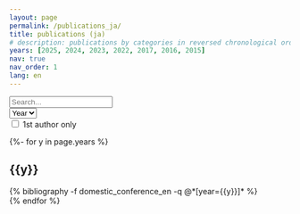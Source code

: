 ```yaml
---
layout: page
permalink: /publications_ja/
title: publications (ja)
# description: publications by categories in reversed chronological order. generated by jekyll-scholar.
years: [2025, 2024, 2023, 2022, 2017, 2016, 2015]
nav: true
nav_order: 1
lang: en
---
```

<!-- _pages/publications.md -->

<!-- Filter -->
<script src="{{ '/assets/js/filter.js' | relative_url }}"></script>

<div class="search">
  <div class="form-row mb-4">
    <div class="col-auto">
      <input type="search" id="filter-search" placeholder="Search..." autocapitalize=off autocomplete=off autocorrect=off role=textbox spellcheck=false>
    </div>
    <div class="col-auto" style="display: none">
      <select id="filter-pubtype">
        <option value=".pubtype-all">Type</option>
      </select>
    </div>
    <div class="col-auto">
      <select id="filter-year">
        <option value=".year-all">Year</option>
        {%- for y in page.years %}
          <option value=".year-{{y}}">{{y}}</option>
        {% endfor %}
      </select>
    </div>
    <div class="col-auto first-aurhor">
      <input type="checkbox" id="filter-first-author" />
      <label for="filter-first-author" class="author-toggle"></label>
      <span>1st author only</span>
    </div>
  </div>
</div>

<div class="publications">

{%- for y in page.years %}
  <div class="year-all year-{{y}}">
  <h2 class="year">{{y}}</h2>
  <div class="pubtype-all pubtype-2">
  {% bibliography -f domestic_conference_en -q @*[year={{y}}]* %}
  </div>
  </div>
{% endfor %}

</div>
